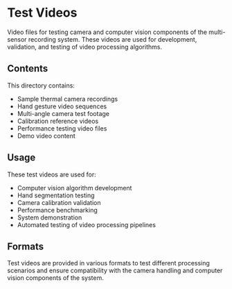 # Test Videos

Video files for testing camera and computer vision components of the multi-sensor recording system. These videos are used for development, validation, and testing of video processing algorithms.

## Contents

This directory contains:
- Sample thermal camera recordings
- Hand gesture video sequences
- Multi-angle camera test footage
- Calibration reference videos
- Performance testing video files
- Demo video content

## Usage

These test videos are used for:
- Computer vision algorithm development
- Hand segmentation testing
- Camera calibration validation
- Performance benchmarking
- System demonstration
- Automated testing of video processing pipelines

## Formats

Test videos are provided in various formats to test different processing scenarios and ensure compatibility with the camera handling and computer vision components of the system.